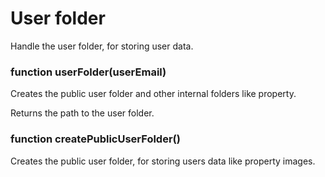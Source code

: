 # User folder

Handle the user folder, for storing user data.

### function userFolder(userEmail)

Creates the public user folder and other internal folders like property.

Returns the path to the user folder.

### function createPublicUserFolder()

Creates the public user folder, for storing users data like property images.

